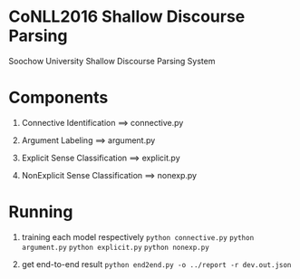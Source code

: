 CoNLL2016 Shallow Discourse Parsing
======
Soochow University Shallow Discourse Parsing System


Components
======
1. Connective Identification ==> connective.py

2. Argument Labeling ==> argument.py

3. Explicit Sense Classification ==> explicit.py

4. NonExplicit Sense Classification ==> nonexp.py

Running
======
1. training each model respectively
``` python connective.py ```
``` python argument.py ```
``` python explicit.py ```
``` python nonexp.py ```

2. get end-to-end result
``` python end2end.py -o ../report -r dev.out.json ```
